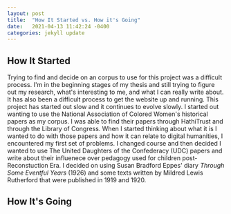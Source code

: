 ```yaml
---
layout: post
title:  "How It Started vs. How it's Going"
date:   2021-04-13 11:42:24 -0400
categories: jekyll update
--- 
```


## How It Started 

Trying to find and decide on an corpus to use for this project was a difficult process. I'm in the beginning stages of my thesis and still trying to figure out my research, what's interesting to me, and what I can really write about. It has also been a difficult process to get the website up and running. This project has started out slow and it continues to evolve slowly. I started out wanting to use the National Association of Colored Women's historical papers as my corpus. I was able to find their papers through HathiTrust and through the Library of Congress. When I started thinking about what it is I wanted to do with those papers and how it can relate to digital humanities, I encountered my first set of problems. I changed course and then decided I wanted to use The United Daughters of the Confederacy (UDC) papers and write about their influenece over pedagogy used for children post-Reconstuction Era. I decided on using Susan Bradford Eppes' diary *Through Some Eventful Years* (1926) and some texts written by Mildred Lewis Rutherford that were published in 1919 and 1920. 

## How It's Going 

